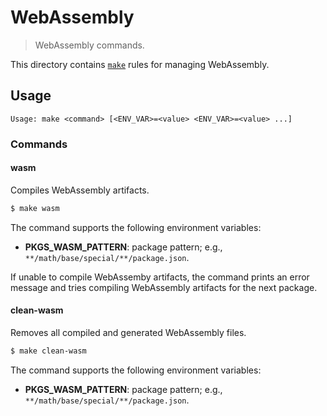 <!--

@license Apache-2.0

Copyright (c) 2017 The Stdlib Authors.

Licensed under the Apache License, Version 2.0 (the "License");
you may not use this file except in compliance with the License.
You may obtain a copy of the License at

   http://www.apache.org/licenses/LICENSE-2.0

Unless required by applicable law or agreed to in writing, software
distributed under the License is distributed on an "AS IS" BASIS,
WITHOUT WARRANTIES OR CONDITIONS OF ANY KIND, either express or implied.
See the License for the specific language governing permissions and
limitations under the License.

-->

# WebAssembly

> WebAssembly commands.

<!-- Section to include introductory text. Make sure to keep an empty line after the intro `section` element and another before the `/section` close. -->

<section class="intro">

This directory contains [`make`][make] rules for managing WebAssembly.

</section>

<!-- /.intro -->

<!-- Usage documentation. -->

<section class="usage">

## Usage

```text
Usage: make <command> [<ENV_VAR>=<value> <ENV_VAR>=<value> ...]
```

### Commands

#### wasm

Compiles WebAssembly artifacts.

<!-- run-disable -->

```bash
$ make wasm
```

The command supports the following environment variables:

-   **PKGS_WASM_PATTERN**: package pattern; e.g., `**/math/base/special/**/package.json`.

If unable to compile WebAssemby artifacts, the command prints an error message and tries compiling WebAssembly artifacts for the next package.

#### clean-wasm

Removes all compiled and generated WebAssembly files.

<!-- run-disable -->

```bash
$ make clean-wasm
```

The command supports the following environment variables:

-   **PKGS_WASM_PATTERN**: package pattern; e.g., `**/math/base/special/**/package.json`.

</section>

<!-- /.usage -->

<!-- Section to include notes. Make sure to keep an empty line after the `section` element and another before the `/section` close. -->

<section class="notes">

</section>

<!-- /.notes -->

<!-- Section for all links. Make sure to keep an empty line after the `section` element and another before the `/section` close. -->

<section class="links">

[make]: https://www.gnu.org/software/make/

</section>

<!-- /.links -->
